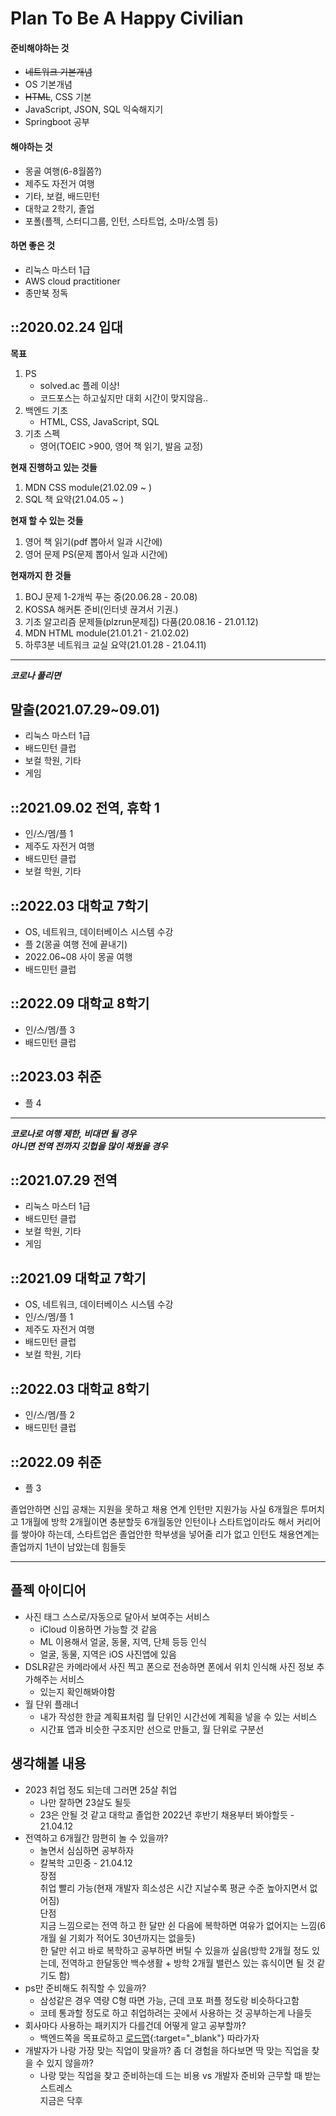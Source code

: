 # Plan To Be A Happy Civilian

#### 준비해야하는 것
- ~~네트워크 기본개념~~
- OS 기본개념
- ~~HTML~~, CSS 기본
- JavaScript, JSON, SQL 익숙해지기
- Springboot 공부

#### 해야하는 것
- 몽골 여행(6-8월쯤?)
- 제주도 자전거 여행
- 기타, 보컬, 배드민턴
- 대학교 2학기, 졸업
- 포폴(플젝, 스터디그룹, 인턴, 스타트업, 소마/소멤 등)

#### 하면 좋은 것
- 리눅스 마스터 1급
- AWS cloud practitioner
- 종만북 정독

## ::2020.02.24 입대
**목표**
1. PS
	- solved.ac 플레 이상!  
	- 코드포스는 하고싶지만 대회 시간이 맞지않음..  
2. 백엔드 기초
	- HTML, CSS, JavaScript, SQL
3. 기초 스펙
	- 영어(TOEIC >900, 영어 책 읽기, 발음 교정)

**현재 진행하고 있는 것들**
1. MDN CSS module(21.02.09 ~ )
2. SQL 책 요약(21.04.05 ~ )

**현재 할 수 있는 것들**
1. 영어 책 읽기(pdf 뽑아서 일과 시간에)
2. 영어 문제 PS(문제 뽑아서 일과 시간에)

**현재까지 한 것들**
1. BOJ 문제 1-2개씩 푸는 중(20.06.28 - 20.08)
2. KOSSA 해커톤 준비(인터넷 끊겨서 기권.)
3. 기초 알고리즘 문제들(plzrun문제집) 다품(20.08.16 - 21.01.12)
4. MDN HTML module(21.01.21 - 21.02.02)
5. 하루3분 네트워크 교실 요약(21.01.28 - 21.04.11)

---
**_코로나 풀리면_**

## 말출(2021.07.29~09.01)
- 리눅스 마스터 1급
- 배드민턴 클럽
- 보컬 학원, 기타
- 게임

## ::2021.09.02 전역, 휴학 1
- 인/스/멤/플 1
- 제주도 자전거 여행
- 배드민턴 클럽
- 보컬 학원, 기타

## ::2022.03 대학교 7학기
- OS, 네트워크, 데이터베이스 시스템 수강
- 플 2(몽골 여행 전에 끝내기)
- 2022.06~08 사이 몽골 여행
- 배드민턴 클럽

## ::2022.09 대학교 8학기
- 인/스/멤/플 3
- 배드민턴 클럽

## ::2023.03 취준
- 플 4

---
**_코로나로 여행 제한, 비대면 될 경우_**  
**_아니면 전역 전까지 깃헙을 많이 채웠을 경우_**

## ::2021.07.29 전역
- 리눅스 마스터 1급
- 배드민턴 클럽
- 보컬 학원, 기타
- 게임

## ::2021.09 대학교 7학기
- OS, 네트워크, 데이터베이스 시스템 수강
- 인/스/멤/플 1
- 제주도 자전거 여행
- 배드민턴 클럽
- 보컬 학원, 기타

## ::2022.03 대학교 8학기
- 인/스/멤/플 2
- 배드민턴 클럽

## ::2022.09 취준
- 플 3

졸업안하면 신입 공채는 지원을 못하고 채용 연계 인턴만 지원가능
사실 6개월은 투머치고 1개월에 방학 2개월이면 충분할듯
6개월동안 인턴이나 스타트업이라도 해서 커리어를 쌓아야 하는데,
스타트업은 졸업안한 학부생을 넣어줄 리가 없고
인턴도 채용연계는 졸업까지 1년이 남았는데 힘들듯

---

## 플젝 아이디어
- 사진 태그 스스로/자동으로 달아서 보여주는 서비스
	- iCloud 이용하면 가능할 것 같음
	- ML 이용해서 얼굴, 동물, 지역, 단체 등등 인식
	- 얼굴, 동물, 지역은 iOS 사진앱에 있음
- DSLR같은 카메라에서 사진 찍고 폰으로 전송하면 폰에서 위치 인식해 사진 정보 추가해주는 서비스
	- 있는지 확인해봐야함
- 월 단위 플래너
	- 내가 작성한 한글 계획표처럼 월 단위인 시간선에 계획을 넣을 수 있는 서비스
	- 시간표 앱과 비슷한 구조지만 선으로 만들고, 월 단위로 구분선

## 생각해볼 내용
- 2023 취업 정도 되는데 그러면 25살 취업
	- 나만 잘하면 23살도 될듯
	- 23은 안될 것 같고 대학교 졸업한 2022년 후반기 채용부터 봐야할듯 - 21.04.12
- 전역하고 6개월간 맘편히 놀 수 있을까?
	- 놀면서 심심하면 공부하자
	- 칼복학 고민중 - 21.04.12  
	장점  
	취업 빨리 가능(현재 개발자 희소성은 시간 지날수록 평균 수준 높아지면서 없어짐)  
	단점  
	지금 느낌으로는 전역 하고 한 달만 쉰 다음에 복학하면 여유가 없어지는 느낌(6개월 쉴 기회가 적어도 30년까지는 없을듯)  
	한 달만 쉬고 바로 복학하고 공부하면 버틸 수 있을까 싶음(방학 2개월 정도 있는데, 전역하고 한달동안 백수생활 + 방학 2개월 밸런스 있는 휴식이면 될 것 같기도 함)
- ps만 준비해도 취직할 수 있을까?
	- 삼성같은 경우 역량 C형 따면 가능, 근데 코포 퍼플 정도랑 비슷하다고함
	- 코테 통과할 정도로 하고 취업하려는 곳에서 사용하는 것 공부하는게 나을듯
- 회사마다 사용하는 패키지가 다를건데 어떻게 알고 공부할까?
	- 백엔드쪽을 목표로하고 [로드맵](https://github.com/kamranahmedse/developer-roadmap/blob/master/img/backend.png?year-2021-2){:target="_blank"} 따라가자
- 개발자가 나랑 가장 맞는 직업이 맞을까? 좀 더 경험을 하다보면 딱 맞는 직업을 찾을 수 있지 않을까?
	- 나랑 맞는 직업을 찾고 준비하는데 드는 비용 vs 개발자 준비와 근무할 때 받는 스트레스  
	지금은 닥후
